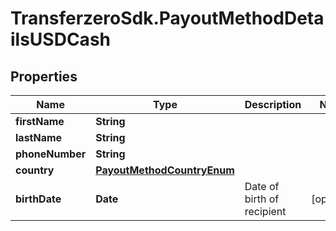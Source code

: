 # TransferzeroSdk.PayoutMethodDetailsUSDCash

## Properties

Name | Type | Description | Notes
------------ | ------------- | ------------- | -------------
**firstName** | **String** |  | 
**lastName** | **String** |  | 
**phoneNumber** | **String** |  | 
**country** | [**PayoutMethodCountryEnum**](PayoutMethodCountryEnum.md) |  | 
**birthDate** | **Date** | Date of birth of recipient | [optional] 



